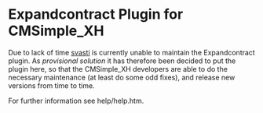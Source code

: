 Expandcontract Plugin for CMSimple_XH
=====================================

Due to lack of time [svasti](http://svasti.de/) is currently unable to maintain
the Expandcontract plugin. As *provisional* *solution* it has therefore been decided
to put the plugin here, so that the CMSimple_XH developers are able to do the
necessary maintenance (at least do some odd fixes), and release new versions
from time to time.


For further information see help/help.htm.
